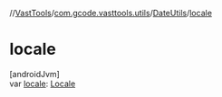 //[VastTools](../../../index.md)/[com.gcode.vasttools.utils](../index.md)/[DateUtils](index.md)/[locale](locale.md)

# locale

[androidJvm]\
var [locale](locale.md): [Locale](https://developer.android.com/reference/kotlin/java/util/Locale.html)
